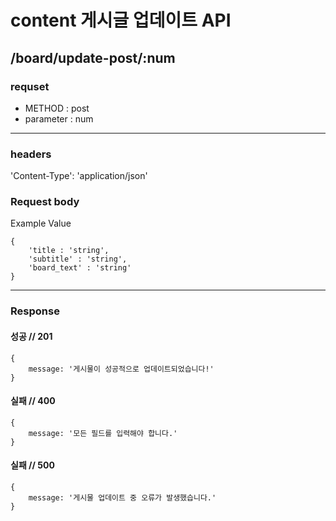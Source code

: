 # content 게시글 업데이트 API

## /board/update-post/:num

### requset

- METHOD : post
- parameter : num

---

### headers

'Content-Type': 'application/json'

### Request body

Example Value

```
{
    'title : 'string',
    'subtitle' : 'string',
    'board_text' : 'string'
}
```

---

### Response

#### 성공 // 201

```
{
    message: '게시물이 성공적으로 업데이트되었습니다!'
}
```

#### 실패 // 400

```
{
    message: '모든 필드를 입력해야 합니다.'
}
```

#### 실패 // 500

```
{
    message: '게시물 업데이트 중 오류가 발생했습니다.'
}
```
